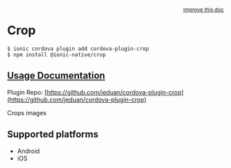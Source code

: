 <a style="float:right;font-size:12px;" href="http://github.com/ionic-team/ionic-native/edit/master/src/@ionic-native/plugins/crop/index.ts#L7">
  Improve this doc
</a>

# Crop

```
$ ionic cordova plugin add cordova-plugin-crop
$ npm install @ionic-native/crop
```

## [Usage Documentation](https://ionicframework.com/docs/native/crop/)

Plugin Repo: [https://github.com/jeduan/cordova-plugin-crop](https://github.com/jeduan/cordova-plugin-crop)

Crops images

## Supported platforms
- Android
- iOS



